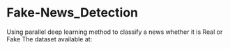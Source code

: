 # Fake-News_Detection
Using parallel deep learning method to classify a news whether it is Real or Fake
The dataset available at:
